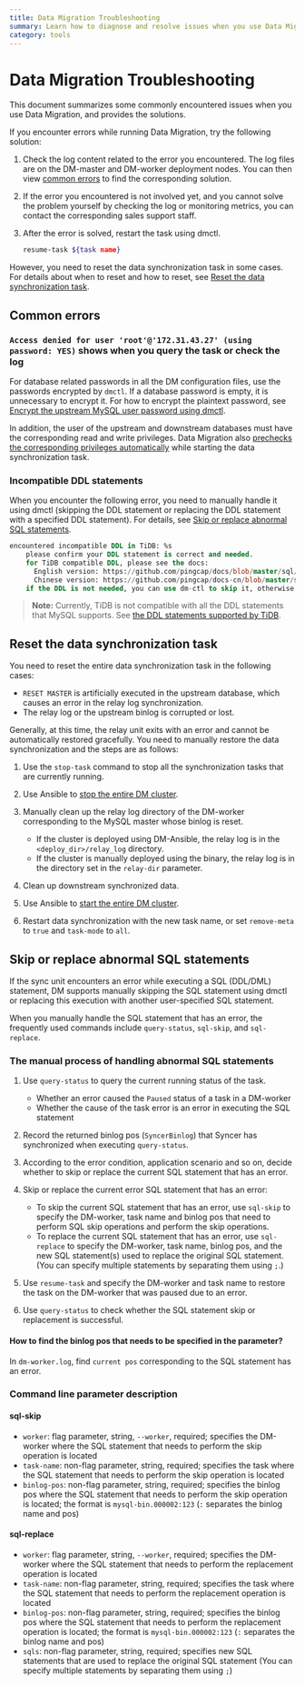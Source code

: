 ```yaml
---
title: Data Migration Troubleshooting
summary: Learn how to diagnose and resolve issues when you use Data Migration.
category: tools
---
```


# Data Migration Troubleshooting

This document summarizes some commonly encountered issues when you use Data Migration, and provides the solutions.

If you encounter errors while running Data Migration, try the following solution:

1. Check the log content related to the error you encountered. The log files are on the DM-master and DM-worker deployment nodes. You can then view [common errors](#common-errors) to find the corresponding solution.

2. If the error you encountered is not involved yet, and you cannot solve the problem yourself by checking the log or monitoring metrics, you can contact the corresponding sales support staff.

3. After the error is solved, restart the task using dmctl.

    ```bash
    resume-task ${task name}
    ```

However, you need to reset the data synchronization task in some cases. For details about when to reset and how to reset, see [Reset the data synchronization task](#reset-the-data-synchronization-task).

## Common errors

### `Access denied for user 'root'@'172.31.43.27' (using password: YES)` shows when you query the task or check the log

For database related passwords in all the DM configuration files, use the passwords encrypted by `dmctl`. If a database password is empty, it is unnecessary to encrypt it. For how to encrypt the plaintext password, see [Encrypt the upstream MySQL user password using dmctl](../tools/data-migration-deployment.md#encrypt-the-upstream-mysql-user-password-using-dmctl).

In addition, the user of the upstream and downstream databases must have the corresponding read and write privileges. Data Migration also [prechecks the corresponding privileges automatically](../tools/data-migration-manage-task.md#precheck-the-upstream-mysql-instance-configuration) while starting the data synchronization task.

### Incompatible DDL statements

When you encounter the following error, you need to manually handle it using dmctl (skipping the DDL statement or replacing the DDL statement with a specified DDL statement). For details, see [Skip or replace abnormal SQL statements](#skip-or-replace-abnormal-sql-statements).

```sql
encountered incompatible DDL in TiDB: %s
    please confirm your DDL statement is correct and needed.
    for TiDB compatible DDL, please see the docs:
      English version: https://github.com/pingcap/docs/blob/master/sql/ddl.md
      Chinese version: https://github.com/pingcap/docs-cn/blob/master/sql/ddl.md
    if the DDL is not needed, you can use dm-ctl to skip it, otherwise u also can use dm-ctl to replace it.
```

> **Note:** Currently, TiDB is not compatible with all the DDL statements that MySQL supports. See [the DDL statements supported by TiDB](../sql/ddl.md).

## Reset the data synchronization task

You need to reset the entire data synchronization task in the following cases:

- `RESET MASTER` is artificially executed in the upstream database, which causes an error in the relay log synchronization.
- The relay log or the upstream binlog is corrupted or lost.

Generally, at this time, the relay unit exits with an error and cannot be automatically restored gracefully. You need to manually restore the data synchronization and the steps are as follows:

1. Use the `stop-task` command to stop all the synchronization tasks that are currently running.
2. Use Ansible to [stop the entire DM cluster](../tools/data-migration-deployment.md#step-10-stop-the-dm-cluster).
3. Manually clean up the relay log directory of the DM-worker corresponding to the MySQL master whose binlog is reset.

    - If the cluster is deployed using DM-Ansible, the relay log is in the `<deploy_dir>/relay_log` directory.
    - If the cluster is manually deployed using the binary, the relay log is in the directory set in the `relay-dir` parameter.

4. Clean up downstream synchronized data.
5. Use Ansible to [start the entire DM cluster](../tools/data-migration-deployment.md#step-9-deploy-the-dm-cluster).
6. Restart data synchronization with the new task name, or set `remove-meta` to `true` and `task-mode` to `all`.

## Skip or replace abnormal SQL statements

If the sync unit encounters an error while executing a SQL (DDL/DML) statement, DM supports manually skipping the SQL statement using dmctl or replacing this execution with another user-specified SQL statement.

When you manually handle the SQL statement that has an error, the frequently used commands include `query-status`, `sql-skip`, and `sql-replace`.

### The manual process of handling abnormal SQL statements

1. Use `query-status` to query the current running status of the task.

    - Whether an error caused the `Paused` status of a task in a DM-worker
    - Whether the cause of the task error is an error in executing the SQL statement

2. Record the returned binlog pos (`SyncerBinlog`) that Syncer has synchronized when executing `query-status`.
3. According to the error condition, application scenario and so on, decide whether to skip or replace the current SQL statement that has an error.
4. Skip or replace the current error SQL statement that has an error:

    - To skip the current SQL statement that has an error, use `sql-skip` to specify the DM-worker, task name and binlog pos that need to perform SQL skip operations and perform the skip operations.
    - To replace the current SQL statement that has an error, use `sql-replace` to specify the DM-worker, task name, binlog pos, and the new SQL statement(s) used to replace the original SQL statement. (You can specify multiple statements by separating them using `;`.)

5. Use `resume-task` and specify the DM-worker and task name to restore the task on the DM-worker that was paused due to an error.
6. Use `query-status` to check whether the SQL statement skip or replacement is successful.

#### How to find the binlog pos that needs to be specified in the parameter?

In `dm-worker.log`, find `current pos` corresponding to the SQL statement has an error.

### Command line parameter description

#### sql-skip

- `worker`: flag parameter, string, `--worker`, required; specifies the DM-worker where the SQL statement that needs to perform the skip operation is located
- `task-name`: non-flag parameter, string, required; specifies the task where the SQL statement that needs to perform the skip operation is located
- `binlog-pos`: non-flag parameter, string, required; specifies the binlog pos where the SQL statement that needs to perform the skip operation is located; the format is `mysql-bin.000002:123` (`:` separates the binlog name and pos)

#### sql-replace

- `worker`: flag parameter, string, `--worker`, required; specifies the DM-worker where the SQL statement that needs to perform the replacement operation is located
- `task-name`: non-flag parameter, string, required; specifies the task where the SQL statement that needs to perform the replacement operation is located
- `binlog-pos`: non-flag parameter, string, required; specifies the binlog pos where the SQL statement that needs to perform the replacement operation is located; the format is `mysql-bin.000002:123` (`:` separates the binlog name and pos)
- `sqls`: non-flag parameter, string, required; specifies new SQL statements that are used to replace the original SQL statement (You can specify multiple statements by separating them using `;`)